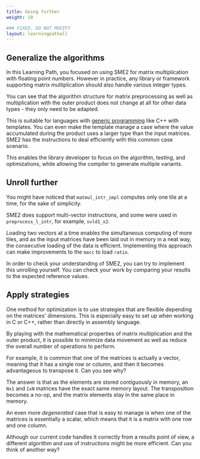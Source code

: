 ```yaml
---
title: Going further
weight: 10

### FIXED, DO NOT MODIFY
layout: learningpathall
---
```


## Generalize the algorithms

In this Learning Path, you focused on using SME2 for matrix
multiplication with floating point numbers. However in practice, any library or framework supporting matrix multiplication should
also handle various integer types.

You can see that the algorithm structure for matrix preprocessing as well
as multiplication with the outer product does not change at all for other data
types - they only need to be adapted. 

This is suitable for languages with [generic
programming](https://en.wikipedia.org/wiki/Generic_programming) like C++ with
templates. You can even make the template manage a case where the value
accumulated during the product uses a larger type than the input matrices. SME2 has the instructions to deal efficiently with this common case scenario.

This enables the library developer to focus on the algorithm, testing, and optimizations, while allowing the compiler to generate multiple variants.

## Unroll further

You might have noticed that ``matmul_intr_impl`` computes only one tile at a time, for the sake of simplicity. 

SME2 does support multi-vector instructions, and some were used in ``preprocess_l_intr``, for example, ``svld1_x2``. 

Loading two vectors at a time enables the simultaneous computing of more tiles, and as the input matrices have been laid out in memory in a neat way, the consecutive
loading of the data is efficient. Implementing this approach can make improvements to the ``macc`` to load ``ratio``.

In order to check your understanding of SME2, you can try to implement this unrolling yourself. You can check your work by comparing your results to the expected
reference values.

## Apply strategies

One method for optimization is to use strategies that are flexible depending on the matrices' dimensions. This is especially easy to set up when working in C or C++,
rather than directly in assembly language. 

By playing with the mathematical properties of matrix multiplication and the outer product, it is possible to minimize data movement as well as reduce the overall number of operations to perform.

For example, it is common that one of the matrices is actually a vector, meaning that it has a single row or column, and then it becomes advantageous to transpose it. Can you see why? 

The answer is that as the elements are stored contiguously in memory, an ``Nx1`` and ``1xN`` matrices have the exact same memory layout. The transposition becomes a no-op, and the matrix elements stay in the same place in memory.

An even more *degenerated* case that is easy to manage is when one of the matrices is essentially a scalar, which means that it is a matrix with one row and one column.

Although our current code handles it correctly from a results point of view, a different algorithm and use of instructions might be more efficient. Can you think of another way?
